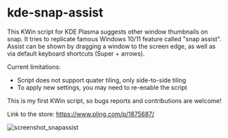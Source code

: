 # kde-snap-assist
This KWin script for KDE Plasma suggests other window thumbnails on snap. It tries to replicate famous Windows 10/11 feature called "snap assist".
Assist can be shown by dragging a window to the screen edge, as well as via default keyboard shortcuts (Super + arrows).

Current limitations:
- Script does not support quater tiling, only side-to-side tiling 
- To apply new settings, you may need to re-enable the script

This is my first KWin script, so bugs reports and contributions are welcome!

Link to the store: https://www.pling.com/p/1875687/

![screenshot_snapassist](https://user-images.githubusercontent.com/37851576/183264649-da8d01cd-a8b7-4bac-92d7-ea71be00047d.png)
